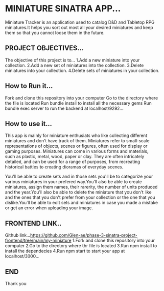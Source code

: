 # MINIATURE SINATRA APP...
Miniature Tracker is an application used to catalog D&D and Tabletop RPG miniatures.It helps you sort out
most all your desired miniatures and keep them so that you cannot loose them in the future.

## PROJECT OBJECTIVES...
The objective of this project is to...
1.Add a new miniature into your collection.
2.Add a new set of miniatures into the collection.
3.Delete miniatures into your collection.
4.Delete sets of miniatures in your collection.

## How to Run it...
Fork and clone this repository into your computer
Go to the directory where the file is located
Run bundle install to install all the necessary gems
Run bundle exec server to run the backend at localhost/9292...

## How to use it...
This app is mainly for miniature enthusiats who like collecting different miniatures and don't have track of them.
Miniatures refer to small-scale representations of objects, scenes or figures, often used for display or gaming purposes. Miniatures can come in various forms and materials, such as plastic, metal, wood, paper or clay. They are often intricately detailed, and can be used for a range of purposes, from recreating historical battles to creating dioramas of everyday scenes.

You'll be able to create sets and in those sets you'll be to categorize your various miniatures in your prefered way.You'll also be able to create miniatures,
assign them names, their rarerity, the number of units produced and the year.You'll also be able to delete the miniature that you don't like and the ones that
you don't prefer from your collection or the one that you dislike.You'll be able to edit sets and miniatures in case you made a mistake or get an error when uploading your image.

## FRONTEND LINK..
 Github link...https://github.com/Glen-ae/phase-3-sinatra-project-frontend/tree/main/my-miniature
 1.Fork and clone this repository into your computer
 2.Go to the directory where thr file is located
 3.Run npm install to install the dependecies
 4.Run npm start to start your app at localhost/3000...

 ## END
 Thank you
